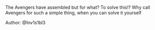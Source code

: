 The Avengers have assembled but for what? To solve this!? Why call Avengers for such a simple thing, when you can solve it yourself

Author: @Inv1s1bl3
